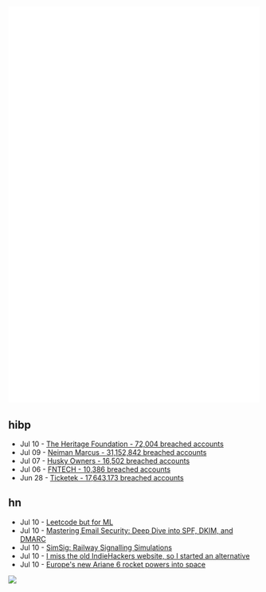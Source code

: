 ![Metrics](https://raw.githubusercontent.com/phixion/phixion/master/metrics.svg)

## hibp

<!--
for https://github.com/phixion/phixion/blob/main/.github/workflows/feeds.yml
-->
<!--START_SECTION:haveibeenpwnd-->
- Jul 10 - [The Heritage Foundation - 72,004 breached accounts](https://haveibeenpwned.com/PwnedWebsites#TheHeritageFoundation)
- Jul 09 - [Neiman Marcus - 31,152,842 breached accounts](https://haveibeenpwned.com/PwnedWebsites#NeimanMarcus)
- Jul 07 - [Husky Owners - 16,502 breached accounts](https://haveibeenpwned.com/PwnedWebsites#HuskyOwners)
- Jul 06 - [FNTECH - 10,386 breached accounts](https://haveibeenpwned.com/PwnedWebsites#RobloxDeveloperConference2024)
- Jun 28 - [Ticketek - 17,643,173 breached accounts](https://haveibeenpwned.com/PwnedWebsites#Ticketek)
<!--END_SECTION:haveibeenpwnd-->

## hn

<!--
for https://github.com/phixion/phixion/blob/main/.github/workflows/feeds.yml
-->
<!--START_SECTION:hn-->
- Jul 10 - [Leetcode but for ML](https://www.deep-ml.com/)
- Jul 10 - [Mastering Email Security: Deep Dive into SPF, DKIM, and DMARC](https://bastion.tech/blog/spf-dkim-dmarc-email-security-explained)
- Jul 10 - [SimSig: Railway Signalling Simulations](https://www.simsig.co.uk/)
- Jul 10 - [I miss the old IndieHackers website, so I started an alternative](https://www.skool.com/indie-makers-5425/about)
- Jul 10 - [Europe's new Ariane 6 rocket powers into space](https://www.esa.int/Enabling_Support/Space_Transportation/Ariane/Europe_s_new_Ariane_6_rocket_powers_into_space)
<!--END_SECTION:hn-->

<!--
for https://yhype.me
-->
![](https://hit.yhype.me/github/profile?user_id=13013670)
